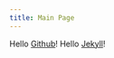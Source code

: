 ```yaml
---
title: Main Page
---
```


Hello [Github](https://github.com)! Hello [Jekyll](https://jekyllrb.com)!
